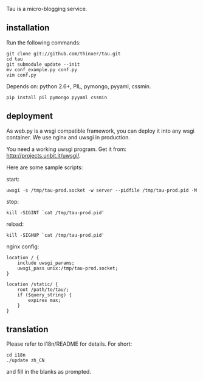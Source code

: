 Tau is a micro-blogging service.

## installation

Run the following commands:

    git clone git://github.com/thinxer/tau.git
    cd tau
    git submodule update --init
    mv conf_example.py conf.py
    vim conf.py

Depends on: python 2.6+, PIL, pymongo, pyyaml, cssmin.

    pip install pil pymongo pyyaml cssmin


## deployment

As web.py is a wsgi compatible framework, you can deploy it into any wsgi
container. We use nginx and uwsgi in production.

You need a working uwsgi program. Get it from: http://projects.unbit.it/uwsgi/.

Here are some sample scripts:

start:

    uwsgi -s /tmp/tau-prod.socket -w server --pidfile /tmp/tau-prod.pid -M

stop:

    kill -SIGINT `cat /tmp/tau-prod.pid'

reload:

    kill -SIGHUP `cat /tmp/tau-prod.pid'

nginx config:

    location / {
        include uwsgi_params;
        uwsgi_pass unix:/tmp/tau-prod.socket;
    }

    location /static/ {
        root /path/to/tau/;
        if ($query_string) {
            expires max;
        }
    }

## translation

Please refer to i18n/README for details.
For short:

    cd i18n
    ./update zh_CN

and fill in the blanks as prompted.
